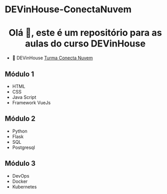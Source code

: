 # DEVinHouse-ConectaNuvem

<h1 align="center">Olá 👋, este é um repositório para as aulas do curso DEVinHouse</h1>

- 👯 DEVinHouse [Turma Conecta Nuvem](https://devinhouse.tech)

## Módulo 1 
- HTML
- CSS
- Java Script
- Framework VueJs

## Módulo 2
- Python
- Flask
- SQL
- Postgresql

## Módulo 3
- DevOps
- Docker
- Kubernetes


